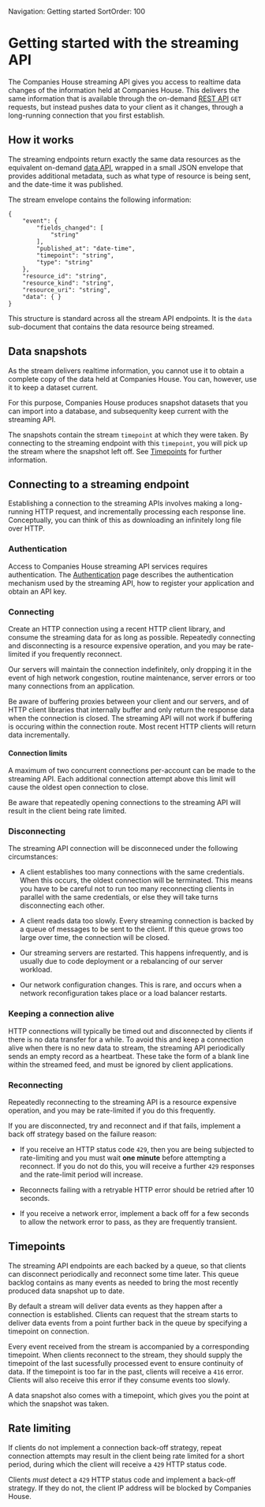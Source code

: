 Navigation: Getting started
SortOrder: 100

# Getting started with the streaming API

The Companies House streaming API gives you access to realtime data changes of
the information held at Companies House. This delivers the same information
that is available through the on-demand [REST API](/companies-house-api/reference) `GET`
requests, but instead pushes data to your client as it changes, through a
long-running connection that you first establish.

## How it works

The streaming endpoints return exactly the same data resources as the
equivalent on-demand [data API](http://localhost), wrapped in a small JSON
envelope that provides additional metadata, such as what type of resource is
being sent, and the date-time it was published.

The stream envelope contains the following information:
```
{
    "event": {
        "fields_changed": [
            "string"
        ],
        "published_at": "date-time",
        "timepoint": "string",
        "type": "string"
    },
    "resource_id": "string",
    "resource_kind": "string",
    "resource_uri": "string",
    "data": { }
}
```

This structure is standard across all the stream API endpoints. It is the
`data` sub-document that contains the data resource being streamed.


## Data snapshots

As the stream delivers realtime information, you cannot use it to obtain a
complete copy of the data held at Companies House. You can, however, use it to
keep a dataset current.

For this purpose, Companies House produces snapshot datasets that you can
import into a database, and subsequenlty keep current with the streaming API.

The snapshots contain the stream `timepoint` at which they were taken. By
connecting to the streaming endpoint with this `timepoint`, you will pick up
the stream where the snapshot left off. See [Timepoints](/streaming-api/guides/overview#timepoints)
for further information.

## Connecting to a streaming endpoint

Establishing a connection to the streaming APIs involves making a long-running
HTTP request, and incrementally processing each response line. Conceptually, you can
think of this as downloading an infinitely long file over HTTP.

### Authentication

Access to Companies House streaming API services requires authentication. The
[Authentication](/streaming-api/guides/authentication) page describes the
authentication mechanism used by the streaming API, how to register your
application and obtain an API key.

### Connecting

Create an HTTP connection using a recent HTTP client library, and consume
the streaming data for as long as possible. Repeatedly connecting and
disconnecting is a resource expensive operation, and you may be rate-limited
if you frequently reconnect.

Our servers will maintain the connection indefinitely, only dropping it
in the event of high network congestion, routine maintenance, server errors
or too many connections from an application.

Be aware of buffering proxies between your client and our servers, and of
HTTP client libraries that internally buffer and only return the response
data when the connection is closed. The streaming API will not work
if buffering is occuring within the connection route. Most recent HTTP
clients will return data incrementally.

#### Connection limits

A maximum of two concurrent connections per-account can be made to the streaming API.
Each additional connection attempt above this limit will cause the oldest open connection
to close.

Be aware that repeatedly opening connections to the streaming API will result
in the client being rate limited.


### Disconnecting

The streaming API connection will be disconneced under the following circumstances:

- A client establishes too many connections with the same credentials. When
  this occurs, the oldest connection will be terminated. This means you have
  to be careful not to run too many reconnecting clients in parallel with the
  same credentials, or else they will take turns disconnecting each other.

- A client reads data too slowly. Every streaming connection is backed by a
  queue of messages to be sent to the client. If this queue grows too large
  over time, the connection will be closed.

- Our streaming servers are restarted. This happens infrequently, and is
  usually due to code deployment or a rebalancing of our server workload.

- Our network configuration changes. This is rare, and occurs when a network
  reconfiguration takes place or a load balancer restarts.

### Keeping a connection alive

HTTP connections will typically be timed out and disconnected by clients
if there is no data transfer for a while. To avoid this and keep a connection
alive when there is no new data to stream, the streaming API periodically sends
an empty record as a heartbeat. These take the form of a blank line within the
streamed feed, and must be ignored by client applications.

### Reconnecting

Repeatedly reconnecting to the streaming API is a resource expensive operation,
and you may be rate-limited if you do this frequently.

If you are disconnected, try and reconnect and if that fails, implement a
back off strategy based on the failure reason:

- If you receive an HTTP status code `429`, then you are being subjected to
  rate-limiting and you must wait **one minute** before attempting a
  reconnect. If you do not do this, you will receive a further `429` responses
  and the rate-limit period will increase.

- Reconnects failing with a retryable HTTP error should be retried after 10 seconds.

- If you receive a network error, implement a back off for a few seconds to allow
  the network error to pass, as they are frequently transient.


## Timepoints

The streaming API endpoints are each backed by a queue, so that clients can
disconnect periodically and reconnect some time later. This queue backlog
contains as many events as needed to bring the most recently produced data
snapshot up to date.

By default a stream will deliver data events as they happen after a connection 
is established. Clients can request that the stream starts to deliver data
events from a point further back in the queue by specifying a timepoint on
connection. 

Every event received from the stream is accompanied by a corresponding
timepoint. When clients reconnect to the stream, they should supply the timepoint
of the last sucessfully processed event to ensure continuity of data. If
the timepoint is too far in the past, clients will receive a `416` error.
Clients will also receive this error if they consume events too slowly.

A data snapshot also comes with a timepoint, which gives you the point at which
the snapshot was taken.

## Rate limiting

If clients do not implement a connection back-off strategy, repeat connection
attempts may result in the client being rate limited for a short period, during
which the client will receive a `429` HTTP status code.

Clients *must* detect a `429` HTTP status code and implement a back-off strategy.
If they do not, the client IP address will be blocked by Companies House.
